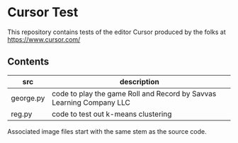 # Cursor Test
This repository contains tests of the editor Cursor produced by the folks at https://www.cursor.com/

## Contents

| src | description |
|------|-------------|
| george.py | code to play the game Roll and Record by Savvas Learning Company LLC |
| reg.py | code to test out k-means clustering |

Associated image files start with the same stem as the source code.
